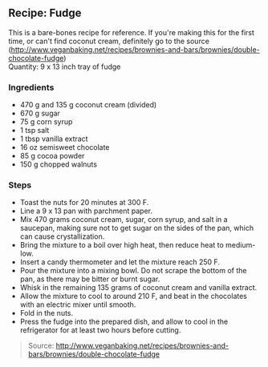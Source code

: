 ## Recipe: Fudge
This is a bare-bones recipe for reference. If you're making this for the first time, or can't find coconut cream, definitely go to the source (http://www.veganbaking.net/recipes/brownies-and-bars/brownies/double-chocolate-fudge)  
Quantity: 9 x 13 inch tray of fudge  

### Ingredients
 - 470 g and 135 g coconut cream (divided)
 - 670 g sugar
 - 75 g corn syrup
 - 1 tsp salt
 - 1 tbsp vanilla extract
 - 16 oz semisweet chocolate
 - 85 g cocoa powder
 - 150 g chopped walnuts

### Steps
 - Toast the nuts for 20 minutes at 300 F.
 - Line a 9 x 13 pan with parchment paper.
 - Mix 470 grams coconut cream, sugar, corn syrup, and salt in a saucepan, making sure not to get sugar on the sides of the pan, which can cause crystallization.
 - Bring the mixture to a boil over high heat, then reduce heat to medium-low.
 - Insert a candy thermometer and let the mixture reach 250 F.
 - Pour the mixture into a mixing bowl. Do not scrape the bottom of the pan, as there may be bitter or burnt sugar.
 - Whisk in the remaining 135 grams of coconut cream and vanilla extract.
 - Allow the mixture to cool to around 210 F, and beat in the chocolates with an electric mixer until smooth.
 - Fold in the nuts.
 - Press the fudge into the prepared dish, and allow to cool in the refrigerator for at least two hours before cutting.

> Source: http://www.veganbaking.net/recipes/brownies-and-bars/brownies/double-chocolate-fudge
